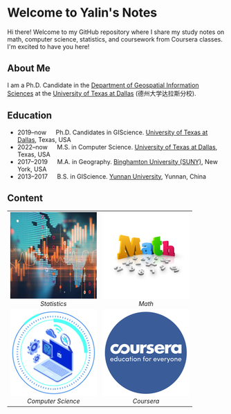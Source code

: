# Welcome to Yalin's Notes

Hi there! Welcome to my GitHub repository where I share my study notes on math, computer science, statistics, and coursework from Coursera classes. I'm excited to have you here!

## About Me

I am a Ph.D. Candidate in the [Department of Geospatial Information Sciences](https://epps.utdallas.edu/about/programs/geospatial-information-sciences/) at the [University of Texas at Dallas](https://www.utdallas.edu/) (德州大学达拉斯分校).

## Education

- 2019–now &emsp; Ph.D. Candidates in GIScience. [University of Texas at Dallas](https://epps.utdallas.edu/about/programs/geospatial-information-sciences/), Texas, USA
- 2022–now &emsp; M.S. in Computer Science. [University of Texas at Dallas](https://www.binghamton.edu/geography/), Texas, USA
- 2017–2019 &emsp; M.A. in Geography. [Binghamton University (SUNY)](https://www.binghamton.edu/geography/), New York, USA
- 2013–2017 &emsp; B.S. in GIScience. [Yunnan University](http://www.srees.ynu.edu.cn/english.htm), Yunnan, China

## Content

<table>
  <tr>
    <td align="center">
      <img src="./assets/statistics.jpg" alt="Statistics" width="200" height="200">
      <br>
      <em>Statistics</em>
    </td>
    <td align="center">
      <img src="./assets/math.png" alt="Math" width="200" height="200">
      <br>
      <em>Math</em>
    </td>
  </tr>
  <tr>
    <td align="center">
      <img src="./assets/computer-science.png" alt="Computer Science" width="200" height="200">
      <br>
      <em>Computer Science</em>
    </td>
    <td align="center">
      <img src="./assets/Coursera.png" alt="Coursera" width="200" height="200">
      <br>
      <em>Coursera</em>
    </td>
  </tr>
</table>
